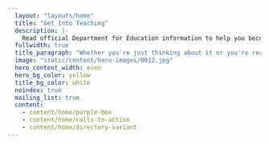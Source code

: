 ```yaml
---
  layout: "layouts/home"
  title: "Get Into Teaching"
  description: |-
    Read official Department for Education information to help you become a teacher. Learn about funding, teacher training, and steps to become a teacher. 
  fullwidth: true
  title_paragraph: "Whether you're just thinking about it or you're ready to apply, nobody knows teaching like we do. We offer free advice and support to decide if teaching in a primary or secondary school in England is right for you."
  image: "static/content/hero-images/0012.jpg"
  hero_content_width: even
  hero_bg_color: yellow
  title_bg_color: white
  noindex: true
  mailing_list: true
  content:
    - content/home/purple-box
    - content/home/calls-to-action
    - content/home/directory-variant
---
```

